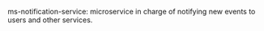 ms-notification-service: microservice in charge of notifying new events to users and other services.